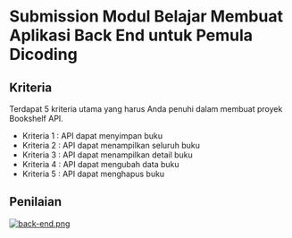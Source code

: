 # Submission Modul Belajar Membuat Aplikasi Back End untuk Pemula Dicoding

## Kriteria 
Terdapat 5 kriteria utama yang harus Anda penuhi dalam membuat proyek Bookshelf API.
- Kriteria 1 : API dapat menyimpan buku
- Kriteria 2 : API dapat menampilkan seluruh buku
- Kriteria 3 : API dapat menampilkan detail buku
- Kriteria 4 : API dapat mengubah data buku
- Kriteria 5 : API dapat menghapus buku

## Penilaian 
[![back-end.png](https://i.postimg.cc/WpKm39bN/back-end.png)](https://postimg.cc/vDrx2tVk)
